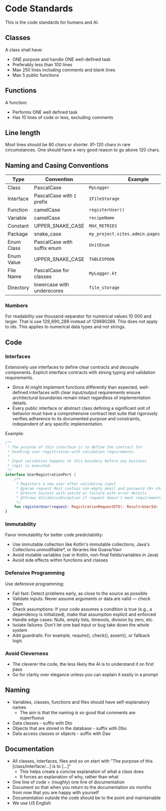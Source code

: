 # Code Standards
This is the code standards for humans and AI. 

## Classes
A class shall have:
- ONE purpose and handle ONE well-defined task
- Preferably less than 100 lines 
- Max 250 lines including comments and blank lines
- Max 5 public functions

## Functions
A function:
- Performs ONE well defined task
- Has 10 lines of code or less, excluding comments

## Line length
Most lines should be 80 chars or shorter.
81-120 chars in rare circumstances. 
One should have a very good reason to go above 120 chars.

## Naming and Casing Conventions

| Type       | Convention                  | Example                                   |
|------------|-----------------------------|-------------------------------------------|
| Class      | PascalCase                  | `MyLogger`                                |
| Interface  | PascalCase with `I` prefix  | `IFileStorage`                            |
| Function   | camelCase                   | `registerUser()`                          |
| Variable   | camelCase                   | `recipeName`                              |
| Constant   | UPPER_SNAKE_CASE            | `MAX_RETRIES`                             |
| Package    | snake_case                  | `my_project.sites.admin.pages.admin_user` |
| Enum Class | PascalCase with suffix enum | `UnitEnum`                                |
| Enum Value | UPPER_SNAKE_CASE            | `TABLESPOON`                              |
| File Name  | PascalCase for classes      | `MyLogger.kt`                             |
| Directory  | lowercase with underscores  | `file_storage`                            |

### Numbers
For readability use thousand-separator for numerical values 10 000 and larger. 
That is use 129_690_289 instead of 129690289. 
This does not apply to ids. 
This applies to numerical data types and not strings.

## Code
### Interfaces
Extensively use interfaces to define clear contracts and decouple components. Explicit interface contracts with strong typing and validation requirements.
- Since AI might implement functions differently than expected, well-defined interfaces with clear input/output requirements ensure architectural boundaries remain intact regardless of implementation details.
- Every public interface or abstract class defining a significant unit of behavior must have a comprehensive contract test suite that rigorously verifies adherence to its documented purpose and constraints, independent of any specific implementation.

Example:
```kotlin
/**
 * The purpose of this interface is to define the contract for
 * handling user registration with validation requirements.
 *
 * Input validation happens at this boundary before any business
 * logic is executed.
 */
interface UserRegistrationPort {
    /**
     * Registers a new user after validating input
     * @param request Must contain non-empty email and password (8+ chars)
     * @return Success with userId or failure with error details
     * @throws ValidationException if request doesn't meet requirements
     */
    fun registerUser(request: RegistrationRequestDTO): Result<UserId>
}
```

### Immutability
Favor immutability for better code predictability:
- Use immutable collection like Kotlin's immutable collections, Java's Collections.unmodifiable*, or libraries like Guava/Vavr
- Avoid mutable variables (var in Kotlin, non-final fields/variables in Java)
- Avoid side effects within functions and classes

### Defensive Programming
Use defensive programming:
- Fail fast: Detect problems early, as close to the source as possible
- Validate inputs: Never assume arguments or data are valid — check them
- Check assumptions: If your code assumes a condition is true (e.g., a dependency is initialized), make that assumption explicit and enforced
- Handle edge cases: Nulls, empty lists, timeouts, division by zero, etc.
- Isolate failures: Don't let one bad input or bug take down the whole system
- Add guardrails: For example, require(), check(), assert(), or fallback logic

### Avoid Cleverness
- The cleverer the code, the less likely the AI is to understand it on first pass
- Go for clarity over elegance unless you can explain it easily in a prompt

## Naming
- Variables, classes, functions and files should have self-explanatory names
  - The aim is that the naming is so good that comments are superfluous
- Data classes - suffix with Dto
- Objects that are stored in the database - suffix with Dbo
- Data access classes or objects - suffix with Dao

## Documentation
- All classes, interfaces, files and so on start with "The purpose of this [class/interface/...] is to [...]"
  - This helps create a concise explanation of what a class does
  - It forces an explanation of why, rather than what
- One line of code = (roughly) one line of documentation
- Document so that when you return to the documentation six months from now that you are happy with yourself
- Documentation outside the code should be to the point and maintainable
- We use US English
